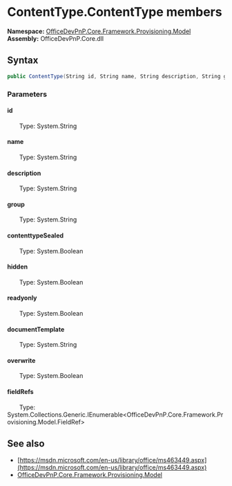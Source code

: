 # ContentType.ContentType members 
  

**Namespace:** [OfficeDevPnP.Core.Framework.Provisioning.Model](OfficeDevPnP.Core.Framework.Provisioning.Model.md)  
**Assembly:** OfficeDevPnP.Core.dll  
## Syntax
```C#
public ContentType(String id, String name, String description, String group, Boolean contenttypeSealed, Boolean hidden, Boolean readyonly, String documentTemplate, Boolean overwrite, IEnumerable<FieldRef> fieldRefs)
```
### Parameters
#### id  
&emsp;&emsp;Type: System.String  
#### name  
&emsp;&emsp;Type: System.String  
#### description  
&emsp;&emsp;Type: System.String  
#### group  
&emsp;&emsp;Type: System.String  
#### contenttypeSealed  
&emsp;&emsp;Type: System.Boolean  
#### hidden  
&emsp;&emsp;Type: System.Boolean  
#### readyonly  
&emsp;&emsp;Type: System.Boolean  
#### documentTemplate  
&emsp;&emsp;Type: System.String  
#### overwrite  
&emsp;&emsp;Type: System.Boolean  
#### fieldRefs  
&emsp;&emsp;Type: System.Collections.Generic.IEnumerable<OfficeDevPnP.Core.Framework.Provisioning.Model.FieldRef>  
## See also
- [https://msdn.microsoft.com/en-us/library/office/ms463449.aspx](https://msdn.microsoft.com/en-us/library/office/ms463449.aspx)
- [OfficeDevPnP.Core.Framework.Provisioning.Model](OfficeDevPnP.Core.Framework.Provisioning.Model.md)
